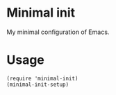 # Minimal init

My minimal configuration of Emacs.

# Usage

``` emacs-lisp
(require 'minimal-init)
(minimal-init-setup)
```
